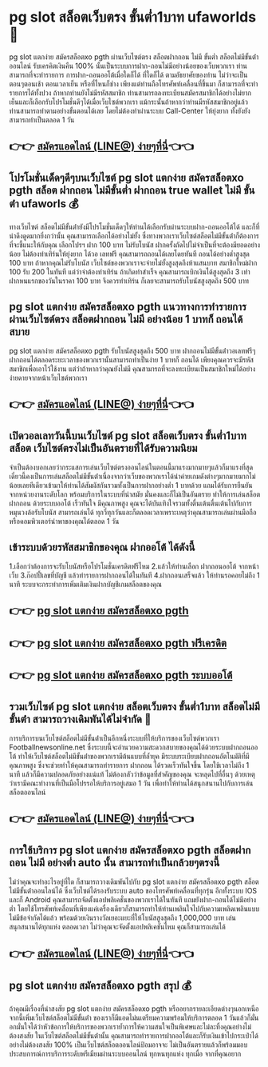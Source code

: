 # pg slot สล็อตเว็บตรง ขั้นต่ำ1บาท ufaworlds 🎰
pg slot แตกง่าย สมัครสล็อตxo pgth ผ่านเว็บไซต์ตรง สล็อตฝากถอน ไม่มี ขั้นต่ำ สล็อตไม่มีขั้นต่ําออนไลน์ รับเครคิตเงินคืน 100% นั้นเป็นระบบการฝาก-ถอนไม่มีอย่างน้อยของเว็บพวกเรา ท่านสามารถที่จะทำรายการ การฝาก-ถอนออโต้เมื่อใดก็ได้ ที่ใดก็ได้ ตามอัธยาศัยของท่าน ไม่ว่าจะเป็นตอนๆตอนเช้า ตอนเวลาเย็น หรือที่ไหนก็ช่าง เพียงแต่ท่านถือโทรศัพท์เคลื่อนที่ขึ้นมา ก็สามารถที่จะทำรายการได้ทั้งปวง ถ้าหากท่านยังไม่มีรหัสสมาชิก ท่านสามารถลงทะเบียนสมัครสมาชิกได้อย่างไม่ยากเย็นและก็เลือกรับโปรโมชั่นดีๆได้เมื่อเว็บไซต์พวกเรา แม้กระนั้นถ้าหากว่าท่านมีรหัสสมาชิกอยู่แล้ว ท่านสามารถทำตามอย่างขั้นตอนได้เลย โดยไม่ต้องทำผ่านระบบ Call-Center ให้ยุ่งยาก ทั้งยังยังสามารถทำเป็นตลอด 1 วัน

## 👉👉 [สมัครแอดไลน์ (LINE@) ง่ายๆที่นี่](https://lin.ee/WM4070V)👈👈

## โปรโมชั่นเด็ดๆดีๆบนเว็บไซต์ pg slot แตกง่าย สมัครสล็อตxo pgth สล็อต ฝากถอน ไม่มีขั้นต่ำ ฝากถอน true wallet ไม่มี ขั้น ต่ํา ufaworls 💰
ทางเว็บไซต์ สล็อตไม่มีขั้นต่ํายังมีโปรโมชั่นเด็ดๆให้ท่านได้เลือกรับผ่านระบบฝาก-ถอนออโต้ได้ และก็ที่น่าดึงดูดมากยิ่งกว่านั้น คุณสามารถเลือกได้อย่างไม่ยั้ง ซึ่งทางพวกเราเว็บไซต์สล็อตไม่มีขั้นต่ําก็ต้องการที่จะชี้แนะให้กับคุณ
เลือกโปรฯ ฝาก 100 บาท ไม่รับโบนัส ฝากครั้งถัดไปไม่จำเป็นที่จะต้องมียอดอย่างน้อย ไม่ต้องทำเทิร์นให้ยุ่งยาก ได้วอ เลทฟรี คุณสามารถถอนได้เลยโดยทันที ถอนได้อย่างต่ำสูงสุด 100 บาท ถ้าหากคุณไม่รับโบนัส เว็บไซต์ของพวกเราจะจ่ายไม่ยั้งสูงสุดถึงห้าแสนบาท
สมาชิกใหม่ฝาก 100 รับ 200 ในทันที แต่ว่าจำต้องทำเทิร์น ถ้าเกิดทำสำเร็จ คุณสามารถเบิกเงินได้สูงสุดถึง 3 เท่า
ฝากหนแรกของวันในราคา 100 บาท จึงควรทำเทิร์น ก็เลยจะสามารถรับโบนัสสูงสุดถึง 500 บาท

## pg slot แตกง่าย สมัครสล็อตxo pgth แนวทางการทำรายการผ่านเว็บไซต์ตรง สล็อตฝากถอน ไม่มี อย่างน้อย 1 บาทก็ ถอนได้สบาย
pg slot แตกง่าย สมัครสล็อตxo pgth รับโบนัสสูงสุดถึง 500 บาท ฝากถอนไม่มีขั้นต่ําวอเลทฟรีๆ ฝากถอนได้ตลอดระยะเวลาของพวกเรานั้นสามารถทำเป็นง่าย 1 บาทก็ ถอนได้ เพียงคุณควรจะมีรหัสสมาชิกเพื่อเอาไว้ใช้งาน 
แต่ว่าถ้าหากว่าคุณยังไม่มี คุณสามารถที่จะลงทะเบียนเป็นสมาชิกใหม่ได้อย่างง่ายดายจากหน้าเว็บไซต์พวกเรา

## 👉👉 [สมัครแอดไลน์ (LINE@) ง่ายๆที่นี่](https://lin.ee/WM4070V)👈👈

## เปิดวอลเลทวันนี้บนเว็บไซต์ pg slot สล็อตเว็บตรง ขั้นต่ำ1บาท สล็อต เว็บไซต์ตรงไม่เป็นอันตรายที่ได้รับความนิยม
จำเป็นต้องบอกเลยว่ากระแสการเล่นเว็บไซต์ตรงออนไลน์ในตอนนี้มาแรงมากมายๆแล้วก็มาแรงที่สุดเดี๋ยวนี้คงเป็นการเล่นสล็อตไม่มีขั้นต่ําเนื่องจากว่าเว็บของพวกเราได้นำค่ายเกมดังต่างๆมากมายมากไม่น้อยเลยทีเดียวเข้ามาให้ท่านได้สัมผัสกันรวมทั้งเป็นการฝากอย่างต่ำ 1 บาทด้วย แถมได้รับการยืนยันจากหน่วยงานระดับโลก พร้อมบริการในระบบที่นำสมัย มั่นคงและก็ไม่เป็นอันตราย ทำให้การเล่นสล็อต ฝากถอน ด้วยระบบออโต้ เร็วทันใจ มีคุณภาพสูง คุณจะได้บันเทิงใจรวมทั้งตื่นเต้นตื่นเต้นไปกับการหมุนวงล้อรับโบนัส สามารถเล่นได้ ทุกวี่ทุกวันและก็ตลอดเวลาเพราะเหตุว่าคุณสามารถเล่นผ่านมือถือหรือคอมพิวเตอร์นำพาของคุณได้ตลอด 1 วัน

## เข้าระบบด้วยรหัสสมาชิกของคุณ ฝากออโต้ ได้ดังนี้
1.เลือกว่าต้องการจะรับโบนัสหรือโปรโมชั่นเครดิตฟรีไหม
2.แล้วให้ท่านเลือก ฝากถอนออโต้ จากหน้าเว็บ
3.ก๊อปปี้เลขที่บัญชี แล้วทำรายการฝากถอนได้ในทันที
4.ฝากถอนเสร็จแล้ว ให้ท่านรอคอยไม่ถึง 1 นาที ระบบจะกระทำการเพิ่มเติมเงินฝากบัญชีเกมสล็อตของคุณ

## 👉👉 [pg slot แตกง่าย สมัครสล็อตxo pgth](https://ufaworlds.com/)
## 👉👉 [pg slot แตกง่าย สมัครสล็อตxo pgth ฟรีเครดิต](https://lin.ee/WM4070V)
## 👉👉 [pg slot แตกง่าย สมัครสล็อตxo pgth ระบบออโต้](https://customer.ufaworlds.com/register?agent=ufa)

## รวมเว็บไซต์ pg slot แตกง่าย สล็อตเว็บตรง ขั้นต่ำ1บาท สล็อตไม่มีขั้นต่ํา สามารถวางเดิมพันได้ไม่จำกัด 💸
การบริการบนเว็บไซต์สล็อตไม่มีขั้นต่ําเป็นอีกหนึ่งระบบที่ให้บริการของเว็บไซต์พวกเรา Footballnewsonline.net ซึ่งระบบนี้จะอำนวยความสะดวกสบายของคุณได้ด้วยระบบฝากถอนออโต้ ทำให้เว็บไซต์สล็อตไม่มีขั้นต่ําของพวกเรามีต้นแบบที่ล้ำยุค มีระบบระเบียบฝากถอนอัตโนมัติที่มีคุณภาพสูง ซึ่งจะช่วยทำให้คุณสามารถทำรายการ ฝากถอน ได้รวดเร็วทันใจขึ้น โดยใช้เวลาไม่ถึง 1 นาที แล้วก็มีความปลอดภัยอย่างแน่แท้ ไม่ต้องกลัวว่าข้อมูลที่สำคัญของคุณ จะหลุดไปที่อื่นๆ ด้วยเหตุว่าเรามีคณะทำงานที่เป็นมือโปรรอให้บริการอยู่เสมอ 1 วัน เพื่อทำให้ท่านได้สนุกสนานไปกับการเล่นสล็อตออนไลน์

## 👉👉 [สมัครแอดไลน์ (LINE@) ง่ายๆที่นี่](https://lin.ee/WM4070V)👈👈

## การใช้บริการ pg slot แตกง่าย สมัครสล็อตxo pgth สล็อตฝากถอน ไม่มี อย่างต่ำ auto นั้น สามารถทำเป็นกล้วยๆตรงนี้
ไม่ว่าคุณจะทำอะไรอยู่ที่ใด ก็สามารถวางเดิมพันไปกับ pg slot แตกง่าย สมัครสล็อตxo pgth สล็อตไม่มีขั้นต่ําออนไลน์ได้ ซึ่งเว็บไซต์ได้รองรับระบบ auto ของโทรศัพท์เคลื่อนที่ทุกรุ่น อีกทั้งระบบ IOS และก็ Android คุณสามารถจัดตั้งแอปพลิเคชั่นของพวกเราได้ในทันที แถมยังฝาก-ถอนได้ไม่มีอย่างต่ำ โดยใช้โทรศัพท์เคลื่อนที่เพียงแค่เครื่องเดียวก็สามารถทำให้ท่านเพลินใจไปกับความเพลิดเพลินแบบไม่มีข้อจำกัดได้แล้ว พร้อมด้วยเงินรางวัลเยอะแยะที่ให้โบนัสสูงสุดถึง 1,000,000 บาท เล่นสนุกสนานได้ทุกแห่ง ตลอดเวลา ไม่ว่าคุณจะจัดตั้งแอปพลิเคชันไหม คุณก็สามารถเล่นได้

## 👉👉 [สมัครแอดไลน์ (LINE@) ง่ายๆที่นี่](https://lin.ee/WM4070V)👈👈

## pg slot แตกง่าย สมัครสล็อตxo pgth สรุป 💰
ถ้าคุณมีเรื่องที่น่าสงสัย pg slot แตกง่าย สมัครสล็อตxo pgth หรืออยากรายละเอียดต่างๆนอกเหนือจากนี้เพิ่มเว็บไซต์สล็อตไม่มีขั้นต่ํา ของเราก็มีแอดไม่นเตรียมความพร้อมให้บริการตลอด 1 วันแล้วก็มั่นอกมั่นใจได้ว่าหัวข้อการให้บริการของพวกเราย้ำการให้ความสนใจเป็นพิเศษและไม่ละทิ้งคุณอย่างไม่ต้องสงสัย ในเว็บไซต์สล็อตไม่มีขั้นต่ํานั้น คุณสามารถทำรายการฝากออโต้และก็รับเงินเข้าไปกระเป๋าได้อย่างไม่ต้องสงสัย 100% เป็นเว็บไซต์สล็อตออนไลน์ป้อมอาจจะ ไม่เป็นอันตรายแล้วก็พร้อมมอบประสบการณ์การบริการระดับพรีเมียมผ่านระบบออนไลน์ ทุกหนทุกแห่ง ทุกเมื่อ จากที่คุณอยาก
